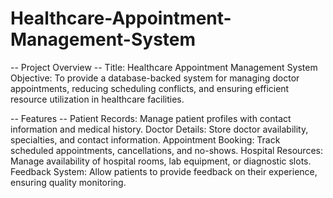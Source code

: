 # Healthcare-Appointment-Management-System


-- Project Overview --
Title: Healthcare Appointment Management System
Objective: To provide a database-backed system for managing doctor appointments, reducing scheduling conflicts, and ensuring efficient resource utilization in healthcare facilities.

-- Features --
Patient Records: Manage patient profiles with contact information and medical history.
Doctor Details: Store doctor availability, specialties, and contact information.
Appointment Booking: Track scheduled appointments, cancellations, and no-shows.
Hospital Resources: Manage availability of hospital rooms, lab equipment, or diagnostic slots.
Feedback System: Allow patients to provide feedback on their experience, ensuring quality monitoring.
